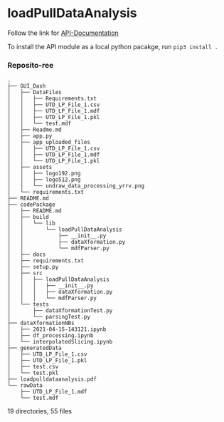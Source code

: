 # loadPullDataAnalysis

Follow the link for [API-Documentation](https://github.com/0xrutvij/loadPullDataAnalysis/blob/main/loadpulldataanalysis.pdf)

To install the API module as a local python pacakge, run `pip3 install .`

### Reposito-ree
```
.
├── GUI_Dash
│   ├── DataFiles
│   │   ├── Requirements.txt
│   │   ├── UTD_LP_File_1.csv
│   │   ├── UTD_LP_File_1.mdf
│   │   ├── UTD_LP_File_1.pkl
│   │   └── test.mdf
│   ├── Readme.md
│   ├── app.py
│   ├── app_uploaded_files
│   │   ├── UTD_LP_File_1.csv
│   │   ├── UTD_LP_File_1.mdf
│   │   └── UTD_LP_File_1.pkl
│   ├── assets
│   │   ├── logo192.png
│   │   ├── logo512.png
│   │   └── undraw_data_processing_yrrv.png
│   └── requirements.txt
├── README.md
├── codePackage
│   ├── README.md
│   ├── build
│   │   └── lib
│   │       └── loadPullDataAnalysis
│   │           ├── __init__.py
│   │           ├── dataXformation.py
│   │           └── mdfParser.py
│   ├── docs
│   ├── requirements.txt
│   ├── setup.py
│   ├── src
│   │   ├── loadPullDataAnalysis
│   │   │   ├── __init__.py
│   │   │   ├── dataXformation.py
│   │   │   └── mdfParser.py
│   └── tests
│       ├── dataXformationTest.py
│       └── parsingTest.py
├── dataXformationNBs
│   ├── 2021-04-15-143121.ipynb
│   ├── df_processing.ipynb
│   └── interpolatedSlicing.ipynb
├── generatedData
│   ├── UTD_LP_File_1.csv
│   ├── UTD_LP_File_1.pkl
│   ├── test.csv
│   └── test.pkl
├── loadpulldataanalysis.pdf
└── rawData
    ├── UTD_LP_File_1.mdf
    └── test.mdf
```
19 directories, 55 files
